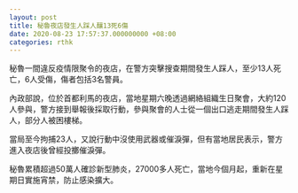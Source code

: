 ```yaml
---
layout: post
title: 秘魯夜店發生人踩人釀13死6傷
date: 2020-08-23 17:57:37.000000000 +08:00
categories: rthk
---
```


秘魯一間違反疫情限聚令的夜店，在警方突擊搜查期間發生人踩人，至少13人死亡，6人受傷，傷者包括3名警員。

內政部說，位於首都利馬的夜店，當地星期六晚透過網絡組織生日聚會，大約120人參與，警方接到舉報後採取行動，參與聚會的人士從一個出口逃走期間發生人踩人，部分人被困樓梯。

當局至今拘捕23人，又說行動中沒使用武器或催淚彈，但有當地居民表示，警方進入夜店後曾經投擲催淚彈。

秘魯累積超過50萬人確診新型肺炎，27000多人死亡，當地今個月起，重新在星期日實施宵禁，防止感染擴大。

